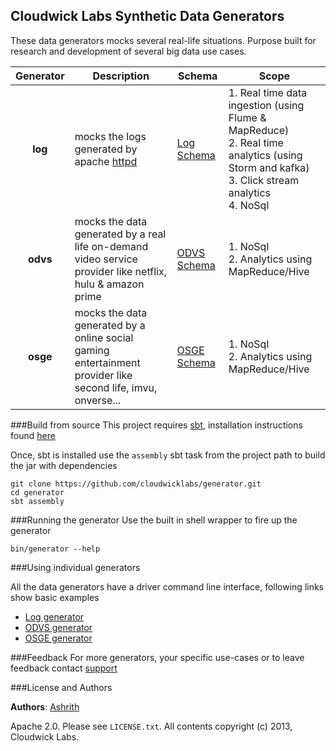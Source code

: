 Cloudwick Labs Synthetic Data Generators
----------------------------------------

These data generators mocks several real-life situations. Purpose built for research and development of several big data use cases.

| Generator | Description | Schema | Scope |
| :---: | --- | --- | --- |
| **log** | mocks the logs generated by apache [httpd](http://httpd.apache.org/) | [Log Schema](https://github.com/cloudwicklabs/generator/wiki/Log-Schema) | 1. Real time data ingestion (using Flume & MapReduce)<br> 2. Real time analytics (using Storm and kafka)<br> 3. Click stream analytics<br> 4. NoSql |
| **odvs** | mocks the data generated by a real life on-demand video service provider like netflix, hulu & amazon prime | [ODVS Schema](https://github.com/cloudwicklabs/generator/wiki/ODVS-Schema) | 1. NoSql<br> 2. Analytics using MapReduce/Hive |
| **osge** | mocks the data generated by a online social gaming entertainment provider like second life, imvu, onverse... | [OSGE Schema](https://github.com/cloudwicklabs/generator/wiki/OSGE-Schema) | 1. NoSql<br> 2. Analytics using MapReduce/Hive |

###Build from source
This project requires [sbt](http://www.scala-sbt.org/), installation instructions found [here](http://www.scala-sbt.org/release/docs/Getting-Started/Setup.html)

Once, sbt is installed use the `assembly` sbt task from the project path to build the jar with dependencies

```
git clone https://github.com/cloudwicklabs/generator.git
cd generator
sbt assembly
```

###Running the generator
Use the built in shell wrapper to fire up the generator

```
bin/generator --help
```

###Using individual generators

All the data generators have a driver command line interface, following links show basic examples

* [Log generator](https://github.com/cloudwicklabs/generator/wiki/Log-Generator-Driver)
* [ODVS generator](https://github.com/cloudwicklabs/generator/wiki/ODVS-Generator-Driver)
* [OSGE generator](https://github.com/cloudwicklabs/generator/wiki/OSGE-Generator-Driver)

###Feedback
For more generators, your specific use-cases or to leave feedback contact [support](mailto:support@cloudwicklabs.com)

###License and Authors

**Authors**: [Ashrith](https://github.com/ashrithr)

Apache 2.0. Please see `LICENSE.txt`. All contents copyright (c) 2013, Cloudwick Labs.